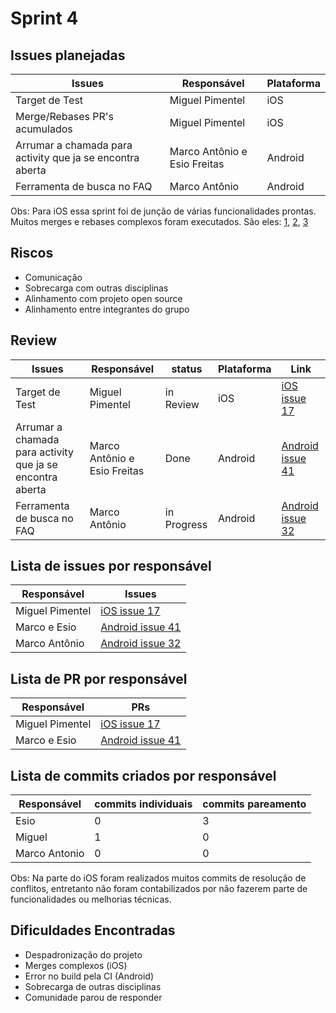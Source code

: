 # Sprint 4

## Issues planejadas

| Issues                                                    | Responsável                  | Plataforma |
| --------------------------------------------------------- | ---------------------------- | ---------- |
| Target de Test                                            | Miguel Pimentel              | iOS        |
| Merge/Rebases PR's acumulados                             | Miguel Pimentel              | iOS        |
| Arrumar a chamada para activity que ja se encontra aberta | Marco Antônio e Esio Freitas | Android    |
| Ferramenta de busca no FAQ                                | Marco Antônio                | Android    |

Obs: Para iOS essa sprint foi de junção de várias funcionalidades prontas. Muitos merges e rebases complexos foram executados. São eles: [1](https://github.com/Escola-em-Casa/ios-escola-em-casa/pull/11), [2](https://github.com/Escola-em-Casa/ios-escola-em-casa/pull/15), [3](https://github.com/Escola-em-Casa/ios-escola-em-casa/pull/9)

## Riscos

- Comunicação
- Sobrecarga com outras disciplinas
- Alinhamento com projeto open source
- Alinhamento entre integrantes do grupo

## Review

| Issues                                                    | Responsável                  | status      | Plataforma | Link                                                                                   |
| --------------------------------------------------------- | ---------------------------- | ----------- | ---------- | -------------------------------------------------------------------------------------- |
| Target de Test                                            | Miguel Pimentel              | in Review   | iOS        | [iOS issue 17](https://github.com/Escola-em-Casa/ios-escola-em-casa/pull/18)           |
| Arrumar a chamada para activity que ja se encontra aberta | Marco Antônio e Esio Freitas | Done        | Android    | [Android issue 41](https://github.com/Escola-em-Casa/android-escola-em-casa/issues/41) |
| Ferramenta de busca no FAQ                                | Marco Antônio                | in Progress | Android    | [Android issue 32](https://github.com/Escola-em-Casa/android-escola-em-casa/issues/32) |

## Lista de issues por responsável

| Responsável     | Issues                                                                                 |
| --------------- | -------------------------------------------------------------------------------------- |
| Miguel Pimentel | [iOS issue 17](https://github.com/Escola-em-Casa/ios-escola-em-casa/pull/18)           |
| Marco e Esio    | [Android issue 41](https://github.com/Escola-em-Casa/android-escola-em-casa/issues/41) |
| Marco Antônio   | [Android issue 32](https://github.com/Escola-em-Casa/android-escola-em-casa/issues/32) |

## Lista de PR por responsável

| Responsável     | PRs                                                                                  |
| --------------- | ------------------------------------------------------------------------------------ |
| Miguel Pimentel | [iOS issue 17](https://github.com/Escola-em-Casa/ios-escola-em-casa/pull/18)         |
| Marco e Esio    | [Android issue 41](https://github.com/Escola-em-Casa/android-escola-em-casa/pull/42) |

## Lista de commits criados por responsável

| Responsável | commits individuais | commits pareamento |
| ----------- | ------------------- | ------------------ |
| Esio        | 0                   | 3                  |
| Miguel      | 1                   | 0                  |
| Marco Antonio| 0                   | 0                  |


Obs: Na parte do iOS foram realizados muitos commits de resolução de conflitos, entretanto não foram contabilizados por não fazerem parte de funcionalidades ou melhorias técnicas.

## Dificuldades Encontradas

- Despadronização do projeto
- Merges complexos (iOS)
- Error no build pela CI (Android)
- Sobrecarga de outras disciplinas
- Comunidade parou de responder
